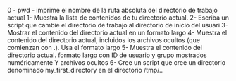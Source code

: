 0 -  pwd - imprime el nombre de la ruta absoluta del directorio de trabajo actual
1- Muestra la lista de contenidos de tu directorio actual.
2- Escriba un script que cambie el directorio de trabajo al directorio de inicio del usuari
3- Mostrar el contenido del directorio actual en un formato largo
4- Muestra el contenido del directorio actual, incluidos los archivos ocultos (que comienzan con .). Usa el formato largo
5- Muestra el contenido del directorio actual. formato largo con ID de usuario y grupo mostrados numéricamente Y archivos ocultos
6- Cree un script que cree un directorio denominado my_first_directory en el directorio /tmp/..
